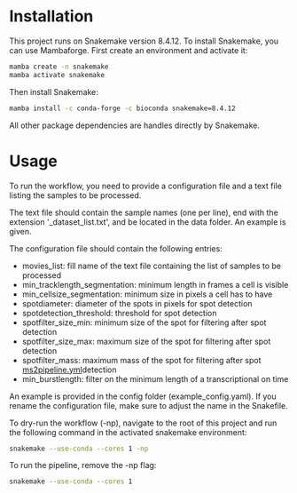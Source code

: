 # Installation
This project runs on Snakemake version 8.4.12. To install Snakemake, you can use Mambaforge. 
First create an environment and activate it:

```bash 
mamba create -n snakemake
mamba activate snakemake
```
Then install Snakemake:

```bash
mamba install -c conda-forge -c bioconda snakemake=8.4.12
``` 

All other package dependencies are handles directly by Snakemake.

# Usage
To run the workflow, you need to provide a configuration file and a text file listing the samples to be processed.

The text file should contain the sample names (one per line), end with the extension '_dataset_list.txt', and be located in the data folder. An example is given.

The configuration file should contain the following entries:
- movies_list: fill name of the text file containing the list of samples to be processed
- min_tracklength_segmentation: minimum length in frames a cell is visible 
- min_cellsize_segmentation: minimum size in pixels a cell has to have
- spotdiameter: diameter of the spots in pixels for spot detection
- spotdetection_threshold: threshold for spot detection
- spotfilter_size_min: minimum size of the spot for filtering after spot detection
- spotfilter_size_max: maximum size of the spot for filtering after spot detection
- spotfilter_mass: maximum mass of the spot for filtering after spot [ms2pipeline.yml](..%2F..%2F..%2FDownloads%2Fggiorget_ms2analysis-main%2Fworkflow%2Fenvs%2Fms2pipeline.yml)detection
- min_burstlength: filter on the minimum length of a transcriptional on time

An example is provided in the config folder (example_config.yaml). If you rename the configuration file, make sure to adjust the name in the Snakefile.

To dry-run the workflow (-np), navigate to the root of this project and run the following command in the activated snakemake environment:

```bash
snakemake --use-conda --cores 1 -np
```

To run the pipeline, remove the -np flag:

```bash
snakemake --use-conda --cores 1 
```
